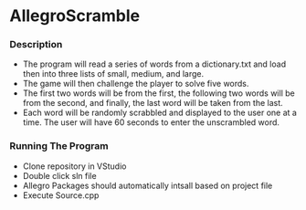 # AllegroScramble

### Description
- The program will read a series of words from a dictionary.txt and load then into three lists of small, medium, and large.
- The game will then challenge the player to solve five words. 
- The first two words will be from the first, the following two words will be from the second, and finally, the last word will be taken from the last.
- Each word will be randomly scrabbled and displayed to the user one at a time. The user will have 60 seconds to enter the unscrambled word.

### Running The Program
- Clone repository in VStudio
- Double click sln file
- Allegro Packages should automatically intsall based on project file
- Execute Source.cpp 
